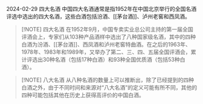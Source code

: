 2024-02-29
四大名酒
中国四大名酒通常是指1952年在中国北京举行的全国名酒评选中选出的四大名酒，这些白酒包括汾酒、[[茅台酒]]、泸州老窖和西凤酒。

> [!NOTE] 四大名酒
> 在1952年9月，中国专卖实业总公司主持的第一届全国评酒会上，专家们从103种产品酒样中选出了八种国家级名酒，其中的四种白酒为汾酒、[[茅台酒]]、西凤酒和泸州老窖特曲酒。在之后的1963年、1978年、1983年和1989年，又举办了第二、三、四、五届全国评酒会，累计评选出30种名酒（包括17种白酒）和93种全国优质酒（包括53种白酒）。


> [!NOTE] 八大名酒
>从八种名酒的数量上可以推断出，除了已经提到的四种白酒之外，由于不同时间和来源对“八大名酒”的定义可能有所不同，其他的四种可能包括其他在历史上获得高评价的中国白酒。
